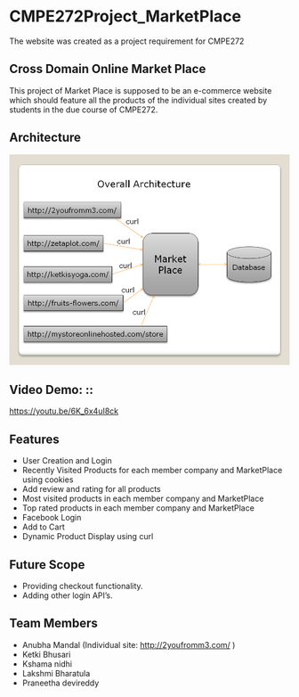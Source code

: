 # CMPE272Project_MarketPlace
The website was created as a project requirement for CMPE272

## Cross Domain Online Market Place
This project of Market Place is supposed to be an e-commerce website which should feature all the products of the individual sites created by students in the due course of CMPE272.

## Architecture
![Overall Architecture](./architecture.png)

## Video Demo: ::
https://youtu.be/6K_6x4uI8ck

## Features
* User Creation and Login
* Recently Visited Products for each member company and MarketPlace using cookies
* Add review and rating for all products
* Most visited products in each member company and MarketPlace
* Top rated products in each member company and MarketPlace
* Facebook Login
* Add to Cart
* Dynamic Product Display using curl

## Future Scope
* Providing checkout functionality.
* Adding other login API’s.

## Team Members
* Anubha Mandal (Individual site: http://2youfromm3.com/ )
* Ketki Bhusari
* Kshama nidhi
* Lakshmi Bharatula
* Praneetha devireddy
